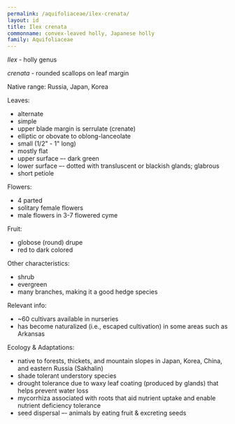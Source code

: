 ```yaml
---
permalink: /aquifoliaceae/ilex-crenata/
layout: id
title: Ilex crenata
commonname: convex-leaved holly, Japanese holly
family: Aquifoliaceae
---
```


*Ilex* - holly genus

*crenata* - rounded scallops on leaf margin

Native range: Russia, Japan, Korea

Leaves:
  - alternate
  - simple
  - upper blade margin is serrulate (crenate)
  - elliptic or obovate to oblong-lanceolate
  - small (1/2" - 1" long)
  - mostly flat
  - upper surface –- dark green
  - lower surface –- dotted with transluscent or blackish glands; glabrous
  - short petiole

Flowers:
  - 4 parted
  - solitary female flowers
  - male flowers in 3-7 flowered cyme

Fruit:
  - globose (round) drupe
  - red to dark colored

Other characteristics:
  - shrub
  - evergreen
  - many branches, making it a good hedge species


Relevant info:
  - ~60 cultivars available in nurseries
  - has become naturalized (i.e., escaped cultivation) in some areas such as Arkansas

Ecology & Adaptations:
  - native to forests, thickets, and mountain slopes in Japan, Korea, China, and eastern Russia (Sakhalin)
  - shade tolerant understory species
  - drought tolerance due to waxy leaf coating (produced by glands) that helps prevent water loss
  - mycorrhiza associated with roots that aid nutrient uptake and enable nutrient deficiency tolerance
  - seed dispersal –- animals by eating fruit & excreting seeds
